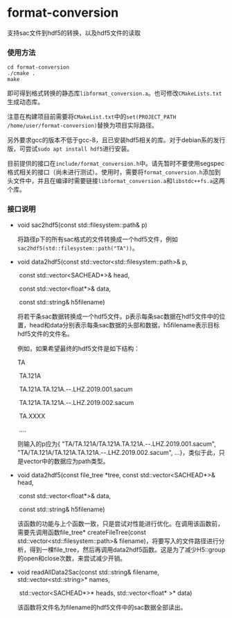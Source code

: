 # format-conversion

支持sac文件到hdf5的转换，以及hdf5文件的读取

### 使用方法

```
cd format-conversion
./cmake .
make
```

即可得到格式转换的静态库`libformat_conversion.a`。也可修改`CMakeLists.txt`生成动态库。

注意在构建项目前需要将`CMakeList.txt`中的`set(PROJECT_PATH /home/user/format-conversion)`替换为项目实际路径。

另外要求gcc的版本不低于gcc-8，且已安装hdf5相关的库。对于debian系的发行版，可尝试`sudo apt install hdf5`进行安装。



目前提供的接口在`include/format_conversion.h`中。请先暂时不要使用segspec格式相关的接口（尚未进行测试）。使用时，需要将`format_conversion.h`添加到头文件中，并且在编译时需要链接`libformat_conversion.a`和`libstdc++fs.a`这两个库。



### 接口说明

- void sac2hdf5(const std::filesystem::path& p)

  将路径p下的所有sac格式的文件转换成一个hdf5文件，例如`sac2hdf5(std::filesystem::path("TA"))`。

- void data2hdf5(const std::vector\<std::filesystem::path\>& p, 

  ​							const std::vector<SACHEAD*>& head,

  ​        					const std::vector<float*>& data, 

  ​        					const std::string& h5filename)

  将若干条sac数据转换成一个hdf5文件。p表示每条sac数据在hdf5文件中的位置，head和data分别表示每条sac数据的头部和数据，h5filename表示目标hdf5文件的文件名。

  例如，如果希望最终的hdf5文件是如下结构：

  TA

  ​		TA.121A

  ​					TA.121A.TA.121A.--.LHZ.2019.001.sacum

  ​					TA.121A.TA.121A.--.LHZ.2019.002.sacum

  ​		TA.XXXX

  ​					....

  则输入的p应为{ "TA/TA.121A/TA.121A.TA.121A.--.LHZ.2019.001.sacum",  "TA/TA.121A/TA.121A.TA.121A.--.LHZ.2019.002.sacum", ...}，类似于此，只是vector中的数据应为path类型。

- void data2hdf5(const file_tree \*tree, const std::vector<SACHEAD*>& head,

  ​        					const std::vector<float*>& data, 

  ​        					const std::string& h5filename)

  该函数的功能与上个函数一致，只是尝试对性能进行优化。在调用该函数前，需要先调用函数file_tree* createFileTree(const std::vector\<std::filesystem::path\>& filename)，将要写入的文件路径进行分析，得到一棵file_tree，然后再调用data2hdf5函数。这是为了减少H5::group的open和close次数，来尝试减少开销。

- void readAllData2Sac(const std::string& filename, std::vector\<std::string>* names,

  ​        								std::vector<SACHEAD*>* heads, std::vector<float* >* data)

  该函数将文件名为filename的hdf5文件中的sac数据全部读出。